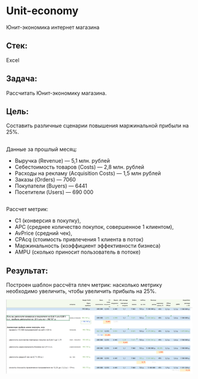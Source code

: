 # Unit-economy
Юнит-экономика интернет магазина

## Стек: ##
Excel

## Задача: ## 
Рассчитать Юнит-экономику магазина.

## Цель: ## 
Составить различные сценарии повышения маржинальной прибыли на 25%.

## 
Данные за прошлый месяц:
- Выручка (Revenue) — 5,1 млн. рублей
- Себестоимость товаров (Costs) — 2,8 млн. рублей
- Расходы на рекламу (Acquisition Costs) — 1,5 млн рублей 
- Заказы (Orders) — 7060
- Покупатели (Buyers) — 6441
- Посетители (Users) — 690 000

##
 Рассчет метрик: 
 - С1 (конверсия в покупку),
 - APC (среднее количество покупок, совершенное 1 клиентом),
 - AvPrice (средний чек),
 - CPAcq (стоимость привлечения 1 клиента в поток)
 - Маржинальность (коэффициент эффективности бизнеса)
 - AMPU (сколько приносит пользователь в потоке)

## Результат: ## 

Построен шаблон рассчёта плеч метрик: насколько метрику необходимо увеличить, чтобы увеличить прибыль на 25%.


<img src="https://github.com/Olegoko/Unit-economy/blob/main/Плечи%20метрик.png" width="1200" alt="Image description">


